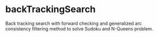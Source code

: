 # backTrackingSearch
Back tracking search with forward checking and generalized arc consistency filtering method to solve Sudoku and N-Queens problem.
